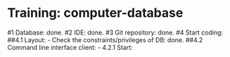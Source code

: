 Training: computer-database
======================================


#1 Database: done.
#2 IDE: done.
#3 Git repository: done.
#4 Start coding:
##4.1 Layout:
    - Check the constraints/privileges of DB: done.
##4.2 Command line interface client:
    - 4.2.1 Start:
      